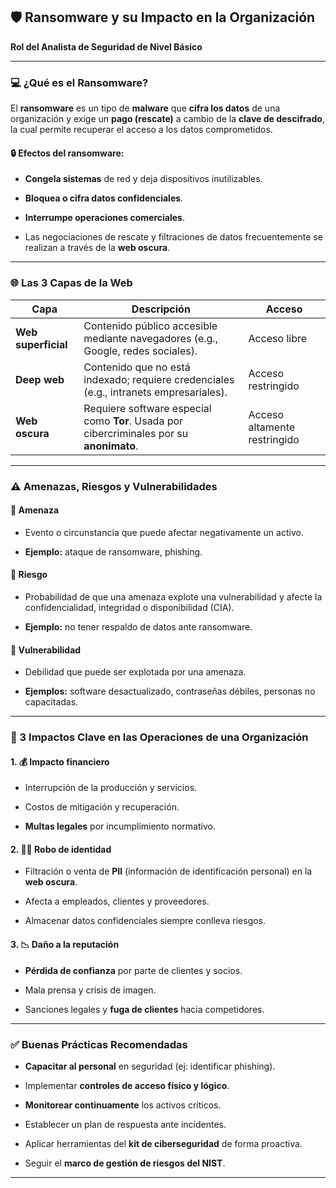 
## 🛡️ Ransomware y su Impacto en la Organización

**Rol del Analista de Seguridad de Nivel Básico**

---

### 💻 ¿Qué es el Ransomware?

El **ransomware** es un tipo de **malware** que **cifra los datos** de una organización y exige un **pago (rescate)** a cambio de la **clave de descifrado**, la cual permite recuperar el acceso a los datos comprometidos.

#### 🔒 Efectos del ransomware:

- **Congela sistemas** de red y deja dispositivos inutilizables.
    
- **Bloquea o cifra datos confidenciales**.
    
- **Interrumpe operaciones comerciales**.
    
- Las negociaciones de rescate y filtraciones de datos frecuentemente se realizan a través de la **web oscura**.
    

---

### 🌐 Las 3 Capas de la Web

|Capa|Descripción|Acceso|
|---|---|---|
|**Web superficial**|Contenido público accesible mediante navegadores (e.g., Google, redes sociales).|Acceso libre|
|**Deep web**|Contenido que no está indexado; requiere credenciales (e.g., intranets empresariales).|Acceso restringido|
|**Web oscura**|Requiere software especial como **Tor**. Usada por cibercriminales por su **anonimato**.|Acceso altamente restringido|

---

### ⚠️ Amenazas, Riesgos y Vulnerabilidades

#### 📌 Amenaza

- Evento o circunstancia que puede afectar negativamente un activo.
    
- **Ejemplo:** ataque de ransomware, phishing.
    

#### 📌 Riesgo

- Probabilidad de que una amenaza explote una vulnerabilidad y afecte la confidencialidad, integridad o disponibilidad (CIA).
    
- **Ejemplo:** no tener respaldo de datos ante ransomware.
    

#### 📌 Vulnerabilidad

- Debilidad que puede ser explotada por una amenaza.
    
- **Ejemplos:** software desactualizado, contraseñas débiles, personas no capacitadas.
    

---

### 🚨 3 Impactos Clave en las Operaciones de una Organización

#### 1. 💰 Impacto financiero

- Interrupción de la producción y servicios.
    
- Costos de mitigación y recuperación.
    
- **Multas legales** por incumplimiento normativo.
    

#### 2. 🕵️‍♂️ Robo de identidad

- Filtración o venta de **PII** (información de identificación personal) en la **web oscura**.
    
- Afecta a empleados, clientes y proveedores.
    
- Almacenar datos confidenciales siempre conlleva riesgos.
    

#### 3. 📉 Daño a la reputación

- **Pérdida de confianza** por parte de clientes y socios.
    
- Mala prensa y crisis de imagen.
    
- Sanciones legales y **fuga de clientes** hacia competidores.
    

---

### ✅ Buenas Prácticas Recomendadas

- **Capacitar al personal** en seguridad (ej: identificar phishing).
    
- Implementar **controles de acceso físico y lógico**.
    
- **Monitorear continuamente** los activos críticos.
    
- Establecer un plan de respuesta ante incidentes.
    
- Aplicar herramientas del **kit de ciberseguridad** de forma proactiva.
    
- Seguir el **marco de gestión de riesgos del NIST**.
    

---


